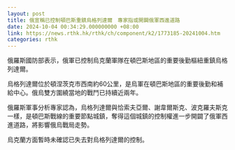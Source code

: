 ```yaml
---
layout: post
title: 俄宣稱已控制頓巴斯重鎮烏格列達爾　專家指或開闢俄軍西進道路
date: 2024-10-04 00:34:29.000000000 +08:00
link: https://news.rthk.hk/rthk/ch/component/k2/1773185-20241004.htm
categories: rthk
---
```


俄羅斯國防部表示，俄軍已控制烏克蘭軍隊在頓巴斯地區的重要後勤樞紐重鎮烏格列達爾。

烏格列達爾位於頓涅茨克市西南約60公里，是烏軍在頓巴斯地區的重要後勤和補給中心。俄烏雙方圍繞當地的戰鬥已持續近兩年。

俄羅斯軍事分析專家認為，烏格列達爾與恰索夫亞爾、謝韋爾斯克、波克羅夫斯克一樣，是頓巴斯戰線的重要節點城鎮，奪得這個城鎮的控制權進一步開闢了俄軍西進道路，將影響俄烏戰局走勢。

烏克蘭方面暫時未確認已失去對烏格列達爾的控制。
